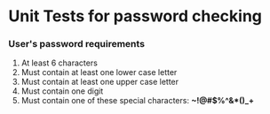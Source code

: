 # Unit Tests for password checking

### User's password requirements
1. At least 6 characters
1. Must contain at least one lower case letter
1. Must contain at least one upper case letter
1. Must contain one digit
1. Must contain one of these special characters: **~!@#$%^&*()_+**
  
  
